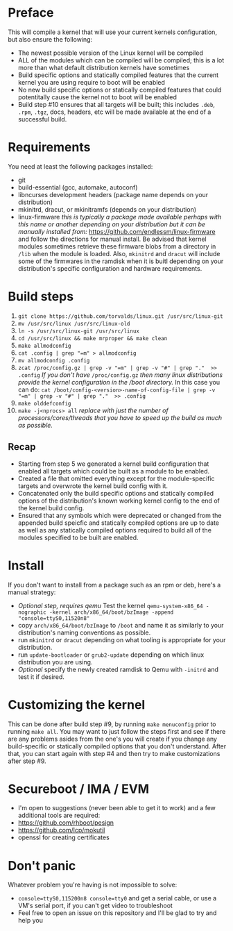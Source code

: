 # Preface
This will compile a kernel that will use your current kernels configuration, but also ensure the following: 
- The newest possible version of the Linux kernel will be compiled
- ALL of the modules which can be compiled will be compiled; this is a lot more than what default distribution kernels have sometimes 
- Build specific options and statically compiled features that the current kernel you are using require to boot will be enabled 
- No new build specific options or statically compiled features that could potentitally cause the kernel not to boot will be enabled 
- Build step #10 ensures that all targets will be built; this includes `.deb`, `.rpm`, `.tgz`, docs, headers, etc will be made available at the end of a successful build.

# Requirements
You need at least the following packages installed: 
- git 
- build-essential (gcc, automake, autoconf) 
- libncurses development headers (package name depends on your distribution) 
- mkinitrd, dracut, or mkinitramfs (depends on your distribution)
- linux-firmware *this is typically a package made available perhaps with this name or another depending on your distribution but it can be manually installed from:* https://github.com/endlessm/linux-firmware and follow the directions for manual install. Be advised that kernel modules sometimes retrieve these firmware blobs from a directory in `/lib` when the module is loaded. Also, `mkinitrd` and `dracut` will include some of the firmwares in the ramdisk when it is buitl depending on your distribution's specific configuration and hardware requirements.

# Build steps
1. `git clone https://github.com/torvalds/linux.git /usr/src/linux-git`
2. `mv /usr/src/linux /usr/src/linux-old`
3. `ln -s /usr/src/linux-git /usr/src/linux`
4. `cd /usr/src/linux && make mrproper && make clean`
5. `make allmodconfig`
6. `cat .config | grep "=m" > allmodconfig`
7. `mv allmodconfig .config`
8. `zcat /proc/config.gz | grep -v "=m" | grep -v "#" | grep "."  >> .config` *If you don't have* `/proc/config.gz` *then many linux distributions provide the kernel configuration in the /boot directory.* In this case you can do: 
`cat /boot/config-<version>-name-of-config-file | grep -v "=m" | grep -v "#" | grep "."  >> .config`
9. `make olddefconfig`
10. `make -j<nprocs> all` *replace <nprocs> with just the number of processors/cores/threads that you have to speed up the build as much as possible.*


## Recap
- Starting from step 5 we generated a kernel build configuration that enabled all targets which could be built as a module to be enabled.
- Created a file that omitted everything except for the module-specific targets and overwrote the kernel build config with it.
- Concatenated only the build specific options and statically compiled options of the distribution's known working kernel config to the end of the kernel build config.
- Ensured that any symbols which were deprecated or changed from the appended build speicfic and statically compiled options are up to date as well as any statically compiled options required to build all of the modules specified to be built are enabled. 
  
# Install
If you don't want to install from a package such as an rpm or deb, here's a manual strategy:
- *Optional step, requires qemu* Test the kernel `qemu-system-x86_64 -nographic -kernel arch/x86_64/boot/bzImage -append "console=ttyS0,11520n8"`
- copy `arch/x86_64/boot/bzImage` to `/boot` and name it as similarly to your distribution's naming conventions as possible.
- run `mkinitrd` or `dracut` depending on what tooling is appropriate for your distribution.
- run `update-bootloader` or `grub2-update` depending on which linux distribution you are using.
- *Optional* specify the newly created ramdisk to Qemu with `-initrd` and test it if desired.

# Customizing the kernel
This can be done after build step #9, by running `make menuconfig` prior to running `make all`. You may want to just follow the steps first and see if there are any problems asides from the one's you will create if you change any build-specific or statically compiled options that you don't understand. After that, you can start again with step #4 and then try to make customizations after step #9.

# Secureboot / IMA / EVM
- I'm open to suggestions (never been able to get it to work) and a few additional tools are required:
- https://github.com/rhboot/pesign
- https://github.com/lcp/mokutil
- openssl for creating certificates
  
# Don't panic 
Whatever problem you're having is not impossible to solve: 
- `console=ttyS0,115200n8 console=tty0` and get a serial cable, or use a VM's serial port, if you can't get video to troubleshoot
- Feel free to open an issue on this repository and I'll be glad to try and help you
